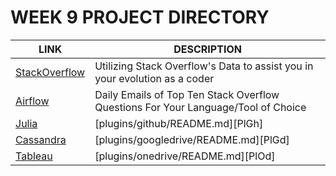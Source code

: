 # WEEK 9 PROJECT DIRECTORY

| LINK | DESCRIPTION |
| ------ | ------ |
| [StackOverflow]() | Utilizing Stack Overflow's Data to assist you in your evolution as a coder|
| [Airflow](https://github.com/Zu1uDe1ta/AirflowProject/blob/master/README.md) | Daily Emails of Top Ten Stack Overflow Questions For Your Language/Tool of Choice |
| [Julia]()| [plugins/github/README.md][PlGh] |
| [Cassandra]() | [plugins/googledrive/README.md][PlGd] |
| [Tableau]()  | [plugins/onedrive/README.md][PlOd] |




















